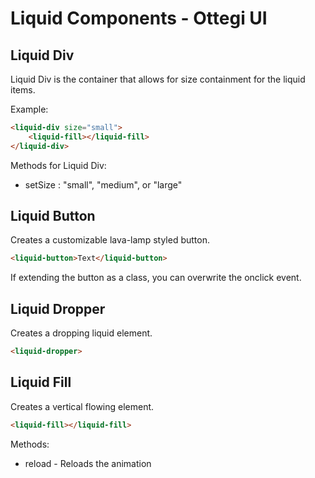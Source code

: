 # Liquid Components - Ottegi UI

## Liquid Div
Liquid Div is the container that allows for size containment for the liquid items. 

Example:
```html
<liquid-div size="small">
    <liquid-fill></liquid-fill>
</liquid-div>
```

Methods for Liquid Div:
- setSize : "small", "medium", or "large"

## Liquid Button
Creates a customizable lava-lamp styled button.
```html
<liquid-button>Text</liquid-button>
```

If extending the button as a class, you can overwrite the onclick event.

## Liquid Dropper
Creates a dropping liquid element.
```html
<liquid-dropper>
```

## Liquid Fill
Creates a vertical flowing element.
```html
<liquid-fill></liquid-fill>
```

Methods:
- reload - Reloads the animation